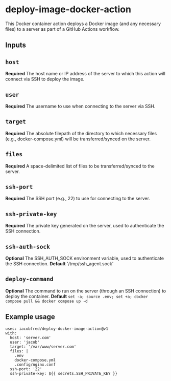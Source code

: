 # deploy-image-docker-action
This Docker container action deploys a Docker image (and any necessary files) to a server as part of a GitHub Actions workflow.

## Inputs

## `host`

**Required** The host name or IP address of the server to which this action will connect via SSH to deploy the image.

## `user`

**Required** The username to use when connecting to the server via SSH.

## `target`

**Required** The absolute filepath of the directory to which necessary files (e.g., docker-compose.yml) will be transferred/synced on the server.

## `files`

**Required** A space-delimited list of files to be transferred/synced to the server.

## `ssh-port`

**Required** The SSH port (e.g., 22) to use for connecting to the server.

## `ssh-private-key`

**Required** The private key generated on the server, used to authenticate the SSH connection.

## `ssh-auth-sock`

**Optional** The SSH_AUTH_SOCK environment variable, used to authenticate the SSH connection.
**Default** '/tmp/ssh_agent.sock'

## `deploy-command`

**Optional** The command to run on the server (through an SSH connection) to deploy the container.
**Default** `set -a; source .env; set +a; docker compose pull && docker compose up -d`

## Example usage
```
uses: iacobfred/deploy-docker-image-action@v1
with:
  host: 'server.com'
  user: 'jacob'
  target: '/var/www/server.com'
  files: |
    .env
    docker-compose.yml
    .config/nginx.conf
  ssh-port: '22'
  ssh-private-key: ${{ secrets.SSH_PRIVATE_KEY }}
```
